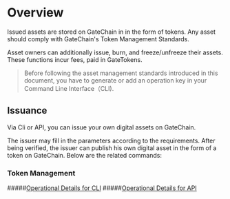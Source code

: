 # Overview

Issued assets are stored on GateChain in in the form of tokens. Any asset should comply with GateChain's Token Management Standards.

Asset owners can additionally issue, burn, and freeze/unfreeze their assets. These functions incur fees, paid in GateTokens.


> Before following the asset management standards introduced in this document, you have to generate or add an operation key in your Command Line Interface（CLI).


## Issuance

Via Cli or API, you can issue your own digital assets on GateChain.

The issuer may fill in the parameters according to the requirements. After being verified, the issuer can publish his own digital asset in the form of a token on GateChain. Below are the related commands:

### Token Management
#####[Operational Details for CLI](./cli/token.md)
#####[Operational Details for API](./API/token.md)
